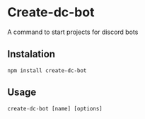 # Create-dc-bot

A command to start projects for discord bots

## Instalation

```
npm install create-dc-bot
```

## Usage

```
create-dc-bot [name] [options]
```
